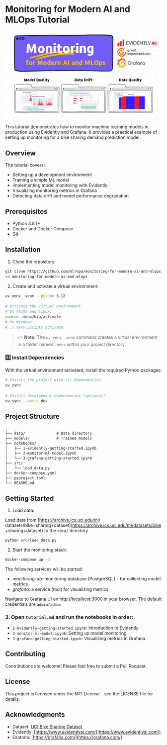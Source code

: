 # Monitoring for Modern AI and MLOps Tutorial

![Comprehensive ML Monitoring for Modern AI and MLOps](static/images/monitoring-banner-1.png)


This tutorial demonstrates how to monitor machine learning models in production using Evidently and Grafana. It provides a practical example of setting up monitoring for a bike sharing demand prediction model.

## Overview

The tutorial covers:
- Setting up a development environment
- Training a simple ML model
- Implementing model monitoring with Evidently
- Visualizing monitoring metrics in Grafana
- Detecting data drift and model performance degradation

## Prerequisites

- Python 3.8.1+
- Docker and Docker Compose
- Git

## Installation

1. Clone the repository:

```bash
git clone https://github.com/mlrepa/monitoring-for-modern-ai-and-mlops.git
cd monitoring-for-modern-ai-and-mlops
```

2. Create and activate a virtual environment:

```bash
uv venv .venv --python 3.12

# Activate the virtual environment
# On macOS and Linux:
source .venv/bin/activate
# On Windows:
# .\.venv\Scripts\activate
```

> 👉 **Note:** The `uv venv .venv` command creates a virtual environment in a folder named `.venv` within your project directory.

### 3️⃣ Install Dependencies

With the virtual environment activated, install the required Python packages:

```bash
# Install the project with all dependencies
uv sync

# Install development dependencies (optional)
uv sync --extra dev
```

## Project Structure

```text
.
├── data/              # Data directory
├── models/            # Trained models
├── notebooks/         
│   ├── 1-evidently-getting-started.ipynb
│   ├── 2-monitor-ml-model.ipynb
│   └── 3-grafana-getting-started.ipynb
├── src/               
│   └── load_data.py
├── docker-compose.yaml
├── pyproject.toml
└── README.md
```

## Getting Started

1. Load data:

Load data from [https://archive.ics.uci.edu/ml/
datasets/bike+sharing+dataset](https://archive.ics.uci.edu/ml/datasets/bike
+sharing+dataset) to the `data/` directory

```bash
python src/load_data.py
```

2. Start the monitoring stack:

```bash
docker-compose up -d
```

The following services will be started:

- *monitoring-db*: monitoring database (PostgreSQL) - for collecting model 
metrics
- *grafana*: a service (tool) for visualizing metrics

Navigate to Grafana UI on [http://localhost:3000](http://localhost:3000) in 
your browser. The default credentials are `admin/admin`

### 3. Open `tutorial.md` and run the notebooks in order:

- `1-evidently-getting-started.ipynb`: Introduction to Evidently
- `2-monitor-ml-model.ipynb`: Setting up model monitoring
- `3-grafana-getting-started.ipynb`: Visualizing metrics in Grafana

## Contributing

Contributions are welcome! Please feel free to submit a Pull Request.

## License

This project is licensed under the MIT License - see the LICENSE file for details.

## Acknowledgments

- Dataset: [UCI Bike Sharing Dataset](https://archive.ics.uci.edu/ml/datasets/bike+sharing+dataset)
- Evidently: [https://www.evidentlyai.com/](https://www.evidentlyai.com/)
- Grafana: [https://grafana.com/](https://grafana.com/)
